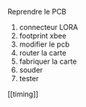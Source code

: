 Reprendre le PCB
1. connecteur LORA
2. footprint xbee
3. modifier le pcb
4. router la carte
5. fabriquer la carte
6. souder
7. tester

[[timing]]


